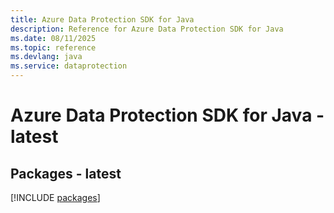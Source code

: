 ```yaml
---
title: Azure Data Protection SDK for Java
description: Reference for Azure Data Protection SDK for Java
ms.date: 08/11/2025
ms.topic: reference
ms.devlang: java
ms.service: dataprotection
---
```

# Azure Data Protection SDK for Java - latest
## Packages - latest
[!INCLUDE [packages](data-protection-index.md)]